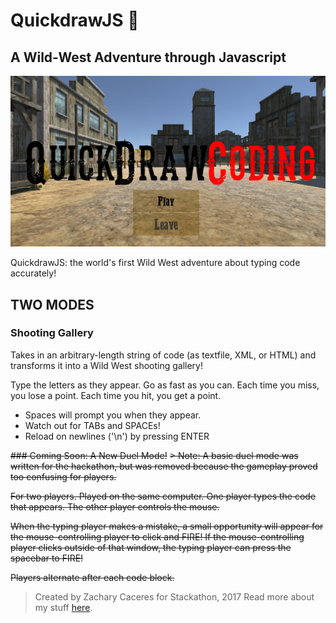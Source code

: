# QuickdrawJS :gun:
## A Wild-West Adventure through Javascript

![quickdraw coding screenshot](quickdrawcoding.png)

QuickdrawJS: the world's first Wild West adventure about typing code accurately!

## TWO MODES
### Shooting Gallery
Takes in an arbitrary-length string of code (as textfile, XML, or HTML) and transforms it into a Wild West shooting gallery!

Type the letters as they appear. Go as fast as you can. Each time you miss, you lose a point. Each time you hit, you get a point.

- Spaces will prompt you when they appear.
- Watch out for TABs and SPACEs!
- Reload on newlines ('\n') by pressing ENTER

~~### Coming Soon: A New Duel Mode!~~
~~> Note: A basic duel mode was written for the hackathon, but was removed because the gameplay proved too confusing for players.~~

~~For two players. Played on the same computer. One player types the code that appears. The other player controls the mouse.~~

~~When the typing player makes a mistake, a small opportunity will appear for the mouse-controlling player to click and FIRE! If the mouse-controlling player clicks outside of that window, the typing player can press the spacebar to FIRE!~~

~~Players alternate after each code block.~~

> Created by Zachary Caceres for Stackathon, 2017
Read more about my stuff [here](www.zachcaceres.com).
